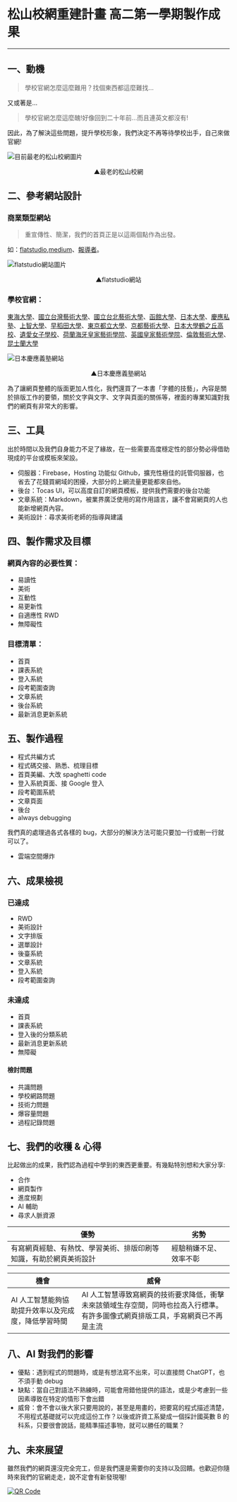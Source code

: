 # 松山校網重建計畫 高二第一學期製作成果

---

## 一、動機

> 學校官網怎麼這麼難用？找個東西都這麼難找...

 又或著是...
 
>學校官網怎麼這麼醜!好像回到二十年前...而且連英文都沒有!


因此，為了解決這些問題，提升學校形象，我們決定不再等待學校出手，自己來做官網!

![目前最老的松山校網圖片](https://firebasestorage.googleapis.com/v0/b/sssh-webpage.appspot.com/o/20231202.png?alt=media&token=4407deee-280b-499d-b1a3-7c1e4a1f28a5)

<p style="text-align:center;">▲最老的松山校網</p>

## 二、參考網站設計

### 商業類型網站

> 重宣傳性、簡潔，我們的首頁正是以這兩個點作為出發。

如：[flatstudio](https://flatstudio.jp/),[medium](https://medium.com/itsoktomakemistakes/%E7%99%BC%E8%A1%A8%E7%AC%AC%E4%B8%80%E7%AF%87-medium-%E6%96%87%E7%AB%A0%E7%9A%84%E6%89%8B%E6%8A%8A%E6%89%8B%E6%95%99%E5%AD%B8-4a3ad211484a)、[報導者](https://www.twreporter.org/)。

![flatstudio網站圖片](https://firebasestorage.googleapis.com/v0/b/sssh-webpage.appspot.com/o/flatstudio.png?alt=media&token=d9b67f75-a257-4d5f-8453-99bc859ec018)

<p style="text-align:center;">▲flatstudio網站</p>

### 學校官網：

[東海大學](https://www.thu.edu.tw/)、[國立台灣藝術大學](https://www.ntua.edu.tw/)、[國立台北藝術大學](https://w3.tnua.edu.tw/)、[函館大學](https://www.hakodate-u.ac.jp/)、[日本大學](https://www.nihon-u.ac.jp/)、[慶應私塾](https://www.keio.ac.jp/en/)、[上智大學](https://www.sophia.ac.jp/jpn/)、[早稻田大學](https://www.waseda.jp/)、[東京都立大學](https://www.tmu.ac.jp/)、[京都藝術大學](https://www.kyoto-art.ac.jp/)、[日本大學鶴之丘高校](https://www.tsurugaoka.hs.nihon-u.ac.jp/)、[遺愛女子學校](https://www.iaijoshi-h.ed.jp/)、[荷蘭海牙皇家藝術學院](https://www.kabk.nl/)、[英國皇家藝術學院](https://www.rca.ac.uk/)、[倫敦藝術大學](https://www.arts.ac.uk/)、[昆士蘭大學](https://uq.edu.au/)

![日本慶應義塾網站](https://firebasestorage.googleapis.com/v0/b/sssh-webpage.appspot.com/o/keio.png?alt=media&token=a3a884c4-58db-4195-bdaa-5c9ff1e28d2d)

<p style="text-align:center;">▲日本慶應義塾網站</p>

為了讓網頁整體的版面更加人性化，我們還買了一本書「字體的技藝」，內容是關於排版工作的要領，關於文字與文字、文字與頁面的關係等，裡面的專業知識對我們的網頁有非常大的影響。

## 三、工具

出於時間以及我們自身能力不足了緣故，在一些需要高度穩定性的部分勢必得借助現成的平台或模板來架設。

* 伺服器：Firebase，Hosting 功能似 Github，擴充性極佳的託管伺服器，也省去了花錢買網域的困擾，大部分的上網流量更能都來自他。
* 後台：Tocas UI，可以高度自訂的網頁模板，提供我們需要的後台功能
* 文章系統：Markdown，被業界廣泛使用的寫作用語言，讓不會寫網頁的人也能新增網頁內容。
* 美術設計：尋求美術老師的指導與建議

## 四、製作需求及目標

### 網頁內容的必要性質：

* 易讀性
* 美術
* 互動性
* 易更新性
* 自適應性 RWD
* 無障礙性

### 目標清單：

* 首頁
* 課表系統
* 登入系統
* 段考範圍查詢
* 文章系統
* 後台系統
* 最新消息更新系統

## 五、製作過程

* 程式共編方式
* 程式碼交接、熟悉、梳理目標
* 首頁美編、大改 spaghetti code
* 登入系統頁面、接 Google 登入
* 段考範圍系統
* 文章頁面
* 後台
* always debugging

我們真的處理過各式各樣的 bug，大部分的解決方法可能只要加一行或刪一行就可以了。

* 雲端空間爆炸

## 六、成果檢視

### 已達成

* RWD
* 美術設計
* 文字排版
* 選單設計
* 後臺系統
* 文章系統
* 登入系統
* 段考範圍查詢

### 未達成

* 首頁
* 課表系統
* 登入後的分類系統
* 最新消息更新系統
* 無障礙

#### 檢討問題

* 共識問題
* 學校網路問題
* 技術力問題
* 爆容量問題
* 過程記錄問題

## 七、我們的收穫 & 心得

比起做出的成果，我們認為過程中學到的東西更重要。有幾點特別想和大家分享:

* 合作
* 網頁製作
* 進度規劃
* AI 輔助
* 尋求人脈資源

| 優勢 | 劣勢 |
|---|---|
| 有寫網頁經驗、有熱忱、學習美術、排版印刷等知識，有助於網頁美術設計 | 經驗稍嫌不足、效率不彰 |

| 機會 | 威脅 |
|---|---|
| AI 人工智慧能夠協助提升效率以及完成度，降低學習時間 | AI 人工智慧導致寫網頁的技術要求降低，衝擊未來該領域生存空間，同時也拉高入行標準。有許多圖像式網頁排版工具，手寫網頁已不再是主流 |

## 八、AI 對我們的影響

* 優點：遇到程式的問題時，或是有想法寫不出來，可以直接問 ChatGPT，也不須手動 debug
* 缺點：當自己對語法不熟練時，可能會用錯他提供的語法，或是少考慮到一些因素導致在特定的情形下會出錯
* 威脅：會不會以後大家只要用說的，甚至是用畫的，把要寫的程式描述清楚，不用程式基礎就可以完成這份工作？以後或許資工系變成一個採計國英數 B 的科系，只要很會說話，能精準描述事物，就可以勝任的職業？

## 九、未來展望

雖然我們的網頁還沒完全完工，但是我們還是需要你的支持以及回饋。也歡迎你隨時來我們的官網走走，說不定會有新發現喔!

[![QR Code](https://firebasestorage.googleapis.com/v0/b/sssh-webpage.appspot.com/o/qrcode_sssh-webpage.web.app.png?alt=media&token=04e0cda9-31d4-4954-ac75-4dffa30b6a42)](https://sssh-webpage.web.app/)
